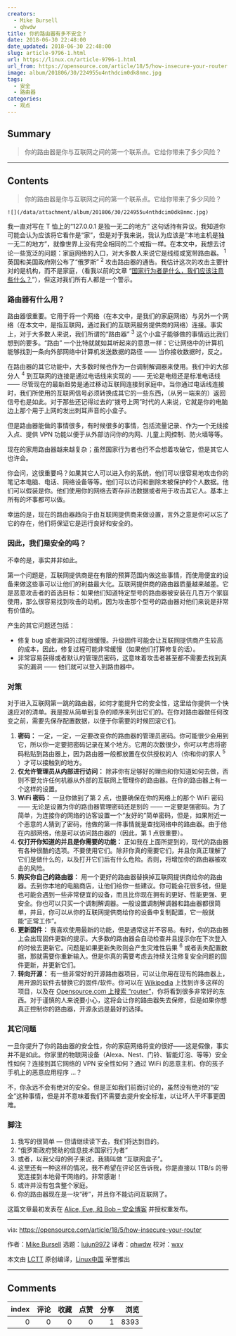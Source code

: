 ```yaml
---
creators:
  - Mike Bursell
  - qhwdw
title: 你的路由器有多不安全？
date: 2018-06-30 22:48:00
date_updated: 2018-06-30 22:48:00
slug: article-9796-1.html
url: https://linux.cn/article-9796-1.html
url_from: https://opensource.com/article/18/5/how-insecure-your-router
image: album/201806/30/224955u4nthdcim0dk8nmc.jpg
tags:
  - 安全
  - 路由器
categories:
  - 观点
---
```


## Summary

> 你的路由器是你与互联网之间的第一个联系点。它给你带来了多少风险？

***

<!-- more -->

## Contents

> 
> 你的路由器是你与互联网之间的第一个联系点。它给你带来了多少风险？
> 
> 
> 

`![](/data/attachment/album/201806/30/224955u4nthdcim0dk8nmc.jpg)`

我一直对写在 T 恤上的“127.0.0.1 是独一无二的地方” 这句话持有异议。我知道你可能会认为应该将它看作是“家”，但是对于我来说，我认为应该是“本地主机是独一无二的地方”，就像世界上没有完全相同的二个戒指一样。在本文中，我想去讨论一些宽泛的问题：家庭网络的入口，对大多数人来说它是线缆或宽带路由器。<sup> 1</sup> 英国和美国政府刚公布了“俄罗斯” <sup> 2</sup> 攻击路由器的通告。我估计这次的攻击主要针对的是机构，而不是家庭，（看我以前的文章 “[国家行为者是什么，我们应该注意些什么？](https://aliceevebob.com/2018/03/13/whats-a-state-actor-and-should-i-care/)”），但这对我们所有人都是一个警示。

### 路由器有什么用？

路由器很重要。它用于将一个网络（在本文中，是我们的家庭网络）与另外一个网络（在本文中，是指互联网，通过我们的互联网服务提供商的网络）连接。事实上，对于大多数人来说，我们所谓的“路由器” <sup> 3</sup> 这个小盒子能够做的事情远比我们想到的要多。“路由” 一个比特就就如其听起来的意思一样：它让网络中的计算机能够找到一条向外部网络中计算机发送数据的路径 —— 当你接收数据时，反之。

在路由器的其它功能中，大多数时候也作为一台调制解调器来使用。我们中的大部分人 <sup> 4</sup> 到互联网的连接是通过电话线来实现的 —— 无论是电缆还是标准电话线 —— 尽管现在的最新趋势是通过移动互联网连接到家庭中。当你通过电话线连接时，我们所使用的互联网信号必须转换成其它的一些东西，（从另一端来的）返回信号也是如此。对于那些还记得过去的“拨号上网”时代的人来说，它就是你的电脑边上那个用于上网的发出刺耳声音的小盒子。

但是路由器能做的事情很多，有时候很多的事情，包括流量记录、作为一个无线接入点、提供 VPN 功能以便于从外部访问你的内网、儿童上网控制、防火墙等等。

现在的家用路由器越来越复杂；虽然国家行为者也行不会想着攻破它，但是其它人也许会。

你会问，这很重要吗？如果其它人可以进入你的系统，他们可以很容易地攻击你的笔记本电脑、电话、网络设备等等。他们可以访问和删除未被保护的个人数据。他们可以假装是你。他们使用你的网络去寄存非法数据或者用于攻击其它人。基本上所有的坏事都可以做。

幸运的是，现在的路由器趋向于由互联网提供商来做设置，言外之意是你可以忘了它的存在，他们将保证它是运行良好和安全的。

### 因此，我们是安全的吗？

不幸的是，事实并非如此。

第一个问题是，互联网提供商是在有限的预算范围内做这些事情，而使用便宜的设备来做这些事可以让他们的利益最大化。互联网提供商的路由器质量越来越差。它是恶意攻击者的首选目标：如果他们知道特定型号的路由器被安装在几百万个家庭使用，那么很容易找到攻击的动机，因为攻击那个型号的路由器对他们来说是非常有价值的。

产生的其它问题还包括：

* 修复 bug 或者漏洞的过程很缓慢。升级固件可能会让互联网提供商产生较高的成本，因此，修复过程可能非常缓慢（如果他们打算修复的话）。
* 非常容易获得或者默认的管理员密码，这意味着攻击者甚至都不需要去找到真实的漏洞 —— 他们就可以登入到路由器中。

### 对策

对于进入互联网第一跳的路由器，如何才能提升它的安全性，这里给你提供一个快速应对的清单。我是按从简单到复杂的顺序来列出它们的。在你对路由器做任何改变之前，需要先保存配置数据，以便于你需要的时候回滚它们。

1. **密码：** 一定，一定，一定要改变你的路由器的管理员密码。你可能很少会用到它，所以你一定要把密码记录在某个地方。它用的次数很少，你可以考虑将密码粘贴到路由器上，因为路由器一般都放置在仅供授权的人（你和你的家人 <sup> 5</sup> ）才可以接触到的地方。
2. **仅允许管理员从内部进行访问：** 除非你有足够好的理由和你知道如何去做，否则不要允许任何机器从外部的互联网上管理你的路由器。在你的路由器上有一个这样的设置。
3. **WiFi 密码：** 一旦你做到了第 2 点，也要确保在你的网络上的那个 WiFi 密码 —— 无论是设置为你的路由器管理密码还是别的 —— 一定要是强密码。为了简单，为连接你的网络的访客设置一个“友好的”简单密码，但是，如果附近一个恶意的人猜到了密码，他做的第一件事情就是查找网络中的路由器。由于他在内部网络，他是可以访问路由器的（因此，第 1 点很重要）。
4. **仅打开你知道的并且是你需要的功能：** 正如我在上面所提到的，现代的路由器有各种很酷的选项。不要使用它们。除非你真的需要它们，并且你真正理解了它们是做什么的，以及打开它们后有什么危险。否则，将增加你的路由器被攻击的风险。
5. **购买你自己的路由器：** 用一个更好的路由器替换掉互联网提供商给你的路由器。去到你本地的电脑商店，让他们给你一些建议。你可能会花很多钱，但是也可能会遇到一些非常便宜的设备，而且比你现在拥有的更好、性能更强、更安全。你也可以只买一个调制解调器。一般设置调制解调器和路由器都很简单，并且，你可以从你的互联网提供商给你的设备中复制配置，它一般就能“正常工作”。
6. **更新固件：** 我喜欢使用最新的功能，但是通常这并不容易。有时，你的路由器上会出现固件更新的提示。大多数的路由器会自动检查并且提示你在下次登入的时候去更新它。问题是如果更新失败则会产生灾难性后果 <sup> 6</sup> 或者丢失配置数据，那就需要你重新输入。但是你真的需要考虑去持续关注修复安全问题的固件更新，并更新它们。
7. **转向开源：** 有一些非常好的开源路由器项目，可以让你用在现有的路由器上，用开源的软件去替换它的固件/软件。你可以在 [Wikipedia](https://en.wikipedia.org/wiki/List_of_router_firmware_projects) 上找到许多这样的项目，以及在 [Opensource.com 上搜索 “router”](https://opensource.com/sitewide-search?search_api_views_fulltext=router)，你将看到很多非常好的东西。对于谨慎的人来说要小心，这将会让你的路由器失去保修，但是如果你想真正控制你的路由器，开源永远是最好的选择。

### 其它问题

一旦你提升了你的路由器的安全性，你的家庭网络将变的很好——这是假像，事实并不是如此。你家里的物联网设备（Alexa、Nest、门铃、智能灯泡、等等）安全性如何？连接到其它网络的 VPN 安全性如何？通过 WiFi 的恶意主机、你的孩子手机上的恶意应用程序 …？

不，你永远不会有绝对的安全。但是正如我们前面讨论的，虽然没有绝对的“安全”这种事情，但是并不意味着我们不需要去提升安全标准，以让坏人干坏事更困难。

### 脚注

1. 我写的很简单 — 但请继续读下去，我们将达到目的。
2. “俄罗斯政府赞助的信息技术国家行为者”
3. 或者，以我父母的例子来说，我猜叫做 “互联网盒子”。
4. 这里还有一种这样的情况，我不希望在评论区告诉我，你是直接以 1TB/s 的带宽连接到本地骨干网络的。非常感谢！
5. 或许并没有包含整个家庭。
6. 你的路由器现在是一块“砖”，并且你不能访问互联网了。

这篇文章最初发表在 [Alice, Eve, 和 Bob – 安全博客](https://aliceevebob.com/2018/04/17/defending-our-homes/) 并授权重发布。

---

via: <https://opensource.com/article/18/5/how-insecure-your-router>

作者：[Mike Bursell](https://opensource.com/users/mikecamel) 选题：[lujun9972](https://github.com/lujun9972) 译者：[qhwdw](https://github.com/qhwdw) 校对：[wxy](https://github.com/wxy)

本文由 [LCTT](https://github.com/LCTT/TranslateProject) 原创编译，[Linux中国](https://linux.cn/) 荣誉推出

***

## Comments


|   index |   评论 |   收藏 |   点赞 |   分享 |   浏览 |
|--------:|-------:|-------:|-------:|-------:|-------:|
|       0 |      0 |      0 |      0 |      1 |   8393 |
